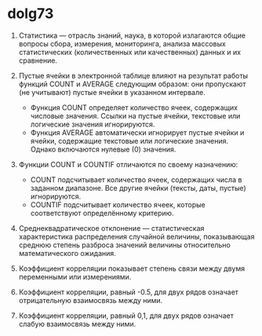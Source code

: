 # dolg73

1. Статистика — отрасль знаний, наука, в которой излагаются общие вопросы сбора, измерения, мониторинга, анализа массовых статистических (количественных или качественных) данных и их сравнение.

2. Пустые ячейки в электронной таблице влияют на результат работы функций COUNT и AVERAGE следующим образом: они пропускают (не учитывают) пустые ячейки в указанном интервале. 

   - Функция COUNT определяет количество ячеек, содержащих числовые значения. Ссылки на пустые ячейки, текстовые или логические значения игнорируются. 
   - Функция AVERAGE автоматически игнорирует пустые ячейки и ячейки, содержащие текстовые или логические значения. Однако включаются нулевые (0) значения.
  
3. Функции COUNT и COUNTIF отличаются по своему назначению:

   - COUNT подсчитывает количество ячеек, содержащих числа в заданном диапазоне. Все другие ячейки (тексты, даты, пустые) игнорируются. 
   - COUNTIF подсчитывает количество ячеек, которые соответствуют определённому критерию.
  
4. Среднеквадратическое отклонение — статистическая характеристика распределения случайной величины, показывающая среднюю степень разброса значений величины относительно математического ожидания.

5. Коэффициент корреляции показывает степень связи между двумя переменными или измерениями.

6. Коэффициент корреляции, равный -0.5, для двух рядов означает отрицательную взаимосвязь между ними.

7. Коэффициент корреляции, равный 0,1, для двух рядов означает слабую взаимосвязь между ними.
